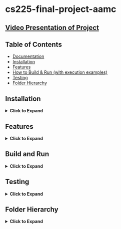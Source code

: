 # cs225-final-project-aamc

## [Video Presentation of Project]()

## Table of Contents
* [Documentation](https://github.com/anisha-jog/cs225-final-project-aamc/tree/main/Documentation)
* [Installation](https://github.com/cs225-final-project-aamc#installation)
* [Features](https://github.com/anisha-jog/cs225-final-project-aamc#features)
* [How to Build & Run (with execution examples)](https://github.com/anisha-jog/cs225-final-project-aamc#build-and-run)
* [Testing](https://github.com/anisha-jog/cs225-final-project-aamc#tests)
* [Folder Hierarchy](https://github.com/anisha-jog/cs225-final-project-aamc#folder-heirarchy)

## Installation
<details>
 <summary> <strong>Click to Expand</strong></summary>

To setup this project, clone the repository locally using the command
```bash
git clone https://github.com/anisha-jog/cs225-final-project-aamc.git
```
then cd into the newly made directory to be able to utilize the commands in the <a href="https://github.com/anisha-jog/cs225-final-project-aamc#build-and-run"><strong> Build and Run </strong></a> section.
</details>

## Features
<details>
 <summary> <strong>Click to Expand</strong></summary>

Two main features are accessible within our project:

1. Pagerank algorithm on any given .tsv file (won't make sense for a variety of datasets)
2. BFS algorithm on any given .tsv file 

</details>

## Build and Run
<details>
<summary> <strong>Click to Expand</strong></summary>

To build the files, use the command:
```
   mkdir build
   cd build
   cmake ..
   make
```
    
After building the main executable from the main command, there are 2 main commands that can be run:
```
   ./test
   ./main
```
   
Running main will step through building our graph, running the BFS algorithm, and running the PageRank algorithm, the results of which will be written to files in the output folder. Follow the prompts given in the terminal to enter files for input/output. Comments are available in the file to explain which parameters to change for what purpose, if desired. Running test will run all of our test cases for our graph, BFS algorithm, and PageRank algorithm.
</details>

## Testing
<details>
 <summary> <strong>Click to Expand</strong></summary>

The code provides a wide variety of tests for the various functions within the program. To run them and see the resulting account of success and failure use the command:
```bash
make test
```
to build them, and then run the test executible using:
```bash
./test
```
The tests that will be run are located within the tests folder of the project.

</details>

## Folder Hierarchy
<details>
<summary> <strong>Click to Expand</strong></summary>

`Documentation` - project documentation for non-code material such as our proposal, written report, and presentation video.<br>
`entry` - contains main.cpp.<br>
`input` - contains all of the input files we use. Each file contains a set of graph edges; the first number is the source vertex, and the second number is the destination vertex.<br>
`lib` - dummy folder for libraries. Currently, we are not using any external libraries.<br>
`output` - contains output files to write algorithm results to.<br>
`src` - contains our project implementation, including the graph class, graph functions, and our algorithms.<br>
`tests` - contains tests.cpp.
